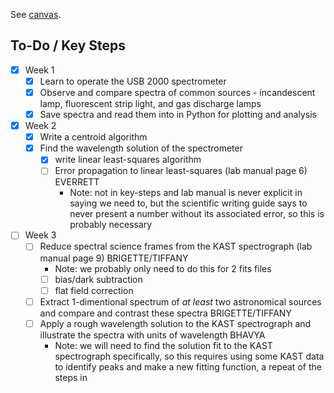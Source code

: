 See [canvas](https://canvas.ucsd.edu/courses/52400/assignments/756956).

## To-Do / Key Steps
- [x] Week 1
  - [x] Learn to operate the USB 2000 spectrometer
  - [x] Observe and compare spectra of common sources - incandescent lamp, fluorescent strip light, and gas discharge lamps
  - [x] Save spectra and read them into in Python for plotting and analysis
- [x] Week 2
  - [x] Write a centroid algorithm
  - [x] Find the wavelength solution of the spectrometer
    - [x] write linear least-squares algorithm
    - [ ] Error propagation to linear least-squares (lab manual page 6) EVERRETT
      - Note: not in key-steps and lab manual is never explicit in saying we need to, but the scientific writing guide says to never present a number without its associated error, so this is probably necessary
- [ ] Week 3
  - [ ] Reduce spectral science frames from the KAST spectrograph (lab manual page 9) BRIGETTE/TIFFANY
    - Note: we probably only need to do this for 2 fits files
    - [ ] bias/dark subtraction
    - [ ] flat field correction
  - [ ] Extract 1-dimentional spectrum of *at least* two astronomical sources and compare and contrast these spectra BRIGETTE/TIFFANY
  - [ ] Apply a rough wavelength solution to the KAST spectrograph and illustrate the spectra with units of wavelength BHAVYA
    - Note: we will need to find the solution fit to the KAST spectrograph specifically, so this requires using some KAST data to identify peaks and make a new fitting function, a repeat of the steps in 